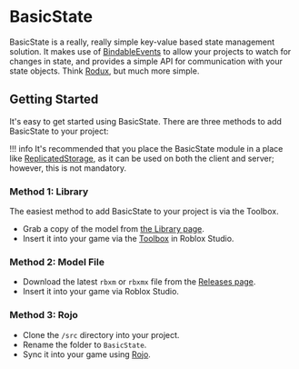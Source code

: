 # BasicState
BasicState is a really, really simple key-value based state management solution. It makes use of [BindableEvents](https://developer.roblox.com/en-us/api-reference/class/BindableEvent) to allow your projects to watch for changes in state, and provides a simple API for communication with your state objects. Think [Rodux](https://roblox.github.io/rodux/), but much more simple.

## Getting Started
It's easy to get started using BasicState. There are three methods to add BasicState to your project:

!!! info
    It's recommended that you place the BasicState module in a place like [ReplicatedStorage](https://developer.roblox.com/en-us/api-reference/class/ReplicatedStorage), as it can be used on both the client and server; however, this is not mandatory.

### Method 1: Library
The easiest method to add BasicState to your project is via the Toolbox.

* Grab a copy of the model from [the Library page](https://www.roblox.com/library/5023525481/BasicState).
* Insert it into your game via the [Toolbox](https://developer.roblox.com/en-us/resources/studio/Toolbox) in Roblox Studio.

### Method 2: Model File
* Download the latest `rbxm` or `rbxmx` file from the [Releases page](https://github.com/ClockworkSquirrel/BasicState/releases/latest).
* Insert it into your game via Roblox Studio.

### Method 3: Rojo
* Clone the `/src` directory into your project.
* Rename the folder to `BasicState`.
* Sync it into your game using [Rojo](https://github.com/rojo-rbx/rojo).
